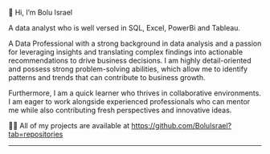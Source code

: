 👋 Hi, I’m Bolu Israel

A data analyst who is well versed in SQL, Excel, PowerBi and Tableau.

A Data Professional with a strong background in data analysis and a passion for leveraging insights and translating complex findings into actionable recommendations to drive business decisions.
I am highly detail-oriented and possess strong problem-solving abilities, which allow me to identify patterns and trends that can contribute to business growth.

Furthermore, I am a quick learner who thrives in collaborative environments. I am eager to work alongside experienced professionals who can mentor me while also contributing fresh perspectives and innovative ideas.

👨‍💻 All of my projects are available at https://github.com/BoluIsrael?tab=repositories


____________________________________________________________________________________________________________________________________________________________________________





<!---
BoluIsrael/BoluIsrael is a ✨ special ✨ repository because its `README.md` (this file) appears on your GitHub profile.
You can click the Preview link to take a look at your changes.

- 💞️ I’m looking to collaborate on ...
- 📫 How to reach me ...

--->
